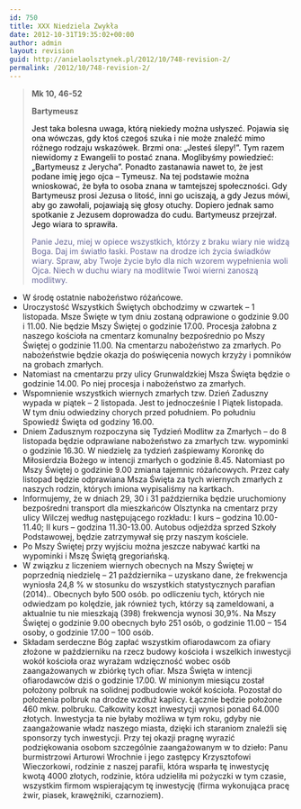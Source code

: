 ```yaml
---
id: 750
title: XXX Niedziela Zwykła
date: 2012-10-31T19:35:02+00:00
author: admin
layout: revision
guid: http://anielaolsztynek.pl/2012/10/748-revision-2/
permalink: /2012/10/748-revision-2/
---
```

> **Mk 10, 46-52**
> 
> **Bartymeusz**
> 
> <span style="color: #000000;">Jest taka bolesna uwaga, którą niekiedy można usłyszeć. Pojawia się ona wówczas, gdy ktoś czegoś szuka i nie może znaleźć mimo różnego rodzaju wskazówek. Brzmi ona: &#8222;Jesteś ślepy!&#8221;. Tym razem niewidomy z Ewangelii to postać znana. Moglibyśmy powiedzieć: &#8222;Bartymeusz z Jerycha&#8221;. Ponadto zastanawia nawet to, że jest podane imię jego ojca &#8211; Tymeusz. Na tej podstawie można wnioskować, że była to osoba znana w tamtejszej społeczności. Gdy Bartymeusz prosi Jezusa o litość, inni go uciszają, a gdy Jezus mówi, aby go zawołali, pojawiają się głosy otuchy. Dopiero jednak samo spotkanie z Jezusem doprowadza do cudu. Bartymeusz przejrzał. Jego wiara to sprawiła.</span>
> 
> <span style="color: #666699;">Panie Jezu, miej w opiece wszystkich, którzy z braku wiary nie widzą Boga. Daj im światło łaski. Postaw na drodze ich życia świadków wiary. Spraw, aby Twoje życie było dla nich wzorem wypełnienia woli Ojca. Niech w duchu wiary na modlitwie Twoi wierni zanoszą modlitwy. </span>

  * W środę ostatnie nabożeństwo różańcowe.
  * Uroczystość Wszystkich Świętych obchodzimy w czwartek &#8211; 1 listopada. Msze Święte w tym dniu zostaną odprawione o godzinie 9.00 i 11.00. Nie będzie Mszy Świętej o godzinie 17.00. Procesja żałobna z naszego kościoła na cmentarz komunalny bezpośrednio po Mszy Świętej o godzinie 11.00. Na cmentarzu nabożeństwo za zmarłych. Po nabożeństwie będzie okazja do poświęcenia nowych krzyży i pomników na grobach zmarłych.
  * Natomiast na cmentarzu przy ulicy Grunwaldzkiej Msza Święta będzie o godzinie 14.00. Po niej procesja i nabożeństwo za zmarłych.
  * Wspomnienie wszystkich wiernych zmarłych tzw. Dzień Zaduszny wypada w piątek &#8211; 2 listopada. Jest to jednocześnie I Piątek listopada. W tym dniu odwiedziny chorych przed południem. Po południu Spowiedź Święta od godziny 16.00.
  * Dniem Zadusznym rozpoczyna się Tydzień Modlitw za Zmarłych &#8211; do 8 listopada będzie odprawiane nabożeństwo za zmarłych tzw. wypominki o godzinie 16.30. W niedzielę za tydzień zaśpiewamy Koronkę do Miłosierdzia Bożego w intencji zmarłych o godzinie 8.45. Natomiast po Mszy Świętej o godzinie 9.00 zmiana tajemnic różańcowych. Przez cały listopad będzie odprawiana Msza Święta za tych wiernych zmarłych z naszych rodzin, których imiona wypisaliśmy na kartkach.
  * Informujemy, że w dniach 29, 30 i 31 października będzie uruchomiony bezpośredni transport dla mieszkańców Olsztynka na cmentarz przy ulicy Wilczej według następującego rozkładu: I kurs &#8211; godzina 10.00-11.40; II kurs &#8211; godzina 11.30-13.00. Autobus odjeżdża sprzed Szkoły Podstawowej, będzie zatrzymywał się przy naszym kościele.
  * Po Mszy Świętej przy wyjściu można jeszcze nabywać kartki na wypominki i Mszę Świętą gregoriańską.
  * W związku z liczeniem wiernych obecnych na Mszy Świętej w poprzednią niedzielę &#8211; 21 października &#8211; uzyskano dane, że frekwencja wyniosła 24,8 % w stosunku do wszystkich statystycznych parafian (2014).. Obecnych było 500 osób. po odliczeniu tych, których nie odwiedzam po kolędzie, jak również tych, którzy są zameldowani, a aktualnie tu nie mieszkają (398) frekwencja wynosi 30,9%. Na Mszy Świętej o godzinie 9.00 obecnych było 251 osób, o godzinie 11.00 &#8211; 154 osoby, o godzinie 17.00 &#8211; 100 osób.
  * Składam serdeczne Bóg zapłać wszystkim ofiarodawcom za ofiary złożone w październiku na rzecz budowy kościoła i wszelkich inwestycji wokół kościoła oraz wyrażam wdzięczność wobec osób zaangażowanych w zbiórkę tych ofiar. Msza Święta w intencji ofiarodawców dziś o godzinie 17.00. W minionym miesiącu został położony polbruk na solidnej podbudowie wokół kościoła. Pozostał do położenia polbruk na drodze wzdłuż kaplicy. Łącznie będzie położone 460 mkw. polbruku. Całkowity koszt inwestycji wynosi ponad 64.000 złotych. Inwestycja ta nie byłaby możliwa w tym roku, gdyby nie zaangażowanie władz naszego miasta, dzięki ich staraniom znaleźli się sponsorzy tych inwestycji. Przy tej okazji pragnę wyrazić podziękowania osobom szczególnie zaangażowanym w to dzieło: Panu burmistrzowi Arturowi Wrochnie i jego zastępcy Krzysztofowi Wieczorkowi, rodzinie z naszej parafii, która wsparła tę inwestycję kwotą 4000 złotych, rodzinie, która udzieliła mi pożyczki w tym czasie, wszystkim firmom wspierającym tę inwestycję (firma wykonująca pracę żwir, piasek, krawężniki, czarnoziem).